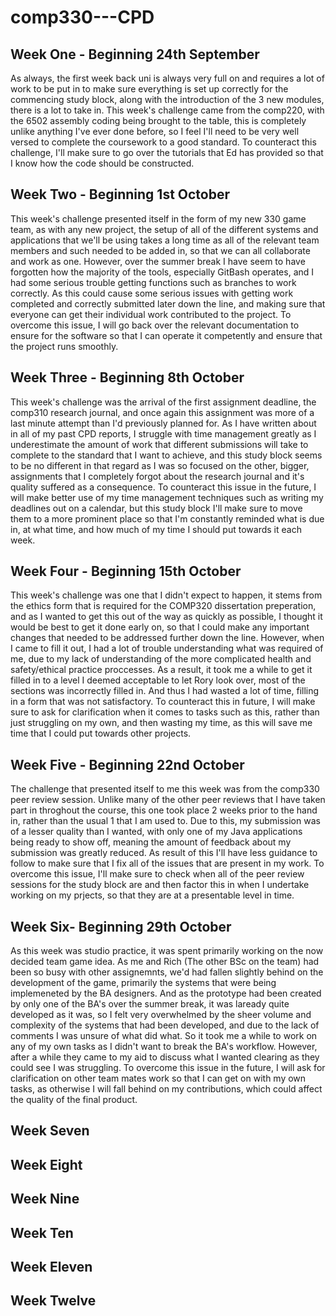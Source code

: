 # comp330---CPD

## Week One - Beginning 24th September
As always, the first week back uni is always very full on and requires a lot of work to be put in to make sure everything is set up correctly for the commencing study block, along with the introduction of the 3 new modules, there is a lot to take in. This week's challenge came from the comp220, with the 6502 assembly coding being brought to the table, this is completely unlike anything I've ever done before, so I feel I'll need to be very well versed to complete the coursework to a good standard. To counteract this challenge, I'll make sure to go over the tutorials that Ed has provided so that I know how the code should be constructed. 

## Week Two - Beginning 1st October
This week's challenge presented itself in the form of my new 330 game team, as with any new project, the setup of all of the different systems and applications that we'll be using takes a long time as all of the relevant team members and such needed to be added in, so that we can all collaborate and work as one. However, over the summer break I have seem to have forgotten how the majority of the tools, especially GitBash operates, and I had some serious trouble getting functions such as branches to work correctly. As this could cause some serious issues with getting work completed and correctly submitted later down the line, and making sure that everyone can get their individual work contributed to the project. To overcome this issue, I will go back over the relevant documentation to ensure for the software so that I can operate it competently and ensure that the project runs smoothly.  

## Week Three - Beginning 8th October
This week's challenge was the arrival of the first assignment deadline, the comp310 research journal, and once again this assignment was more of a last minute attempt than I'd previously planned for. As I have written about in all of my past CPD reports, I struggle with time management greatly as I underestimate the amount of work that different submissions will take to complete to the standard that I want to achieve, and this study block seems to be no different in that regard as I was so focused on the other, bigger, assignments that I completely forgot about the research journal and it's quality suffered as a consequence. To counteract this issue in the future, I will make better use of my time management techniques such as writing my deadlines out on a calendar, but this study block I'll make sure to move them to a more prominent place so that I'm constantly reminded what is due in, at what time, and how much of my time I should put towards it each week. 

## Week Four - Beginning 15th October
This week's challenge was one that I didn't expect to happen, it stems from the ethics form that is required for the COMP320 dissertation preperation, and as I wanted to get this out of the way as quickly as possible, I thought it would be best to get it done early on, so that I could make any important changes that needed to be addressed further down the line. However, when I came to fill it out, I had a lot of trouble understanding what was required of me, due to my lack of understanding of the more complicated health and safety/ethical practice proccesses. As a result, it took me a while to get it filled in to a level I deemed acceptable to let Rory look over, most of the sections was incorrectly filled in. And thus I had wasted a lot of time, filling in a form that was not satisfactory. To counteract this in future, I will make sure to ask for clarification when it comes to tasks such as this, rather than just struggling on my own, and then wasting my time, as this will save me time that I could put towards other projects. 

## Week Five - Beginning 22nd October
The challenge that presented itself to me this week was from the comp330 peer review session. Unlike many of the other peer reviews that I have taken part in throghout the course, this one took place 2 weeks prior to the hand in, rather than the usual 1 that I am used to. Due to this, my submission was of a lesser quality than I wanted, with only one of my Java applications being ready to show off, meaning the amount of feedback about my submission was greatly reduced. As result of this I'll have less guidance to follow to make sure that I fix all of the issues that are present in my work. To overcome this issue, I'll make sure to check when all of the peer review sessions for the study block are and then factor this in when I undertake working on my prjects, so that they are at a presentable level in time.  
## Week Six- Beginning 29th October
As this week was studio practice, it was spent primarily working on the now decided team game idea. As me and Rich (The other BSc on the team) had been so busy with other assignemnts, we'd had fallen slightly behind on the development of the game, primarily the systems that were being implemeneted by the BA designers. And as the prototype had been created by only one of the BA's over the summer break, it was laready quite developed as it was, so I felt very overwhelmed by the sheer volume and complexity of the systems that had been developed, and due to the lack of comments I was unsure of what did what. So it took me a while to work on any of my own tasks as I didn't want to break the BA's workflow. However, after a while they came to my aid to discuss what I wanted clearing as they could see I was struggling. To overcome this issue in the future, I will ask for clarification on other team mates work so that I can get on with my own tasks, as otherwise I will fall behind on my contributions, which could affect the quality of the final product. 

## Week Seven


## Week Eight


## Week Nine 


## Week Ten


## Week Eleven


## Week Twelve 
